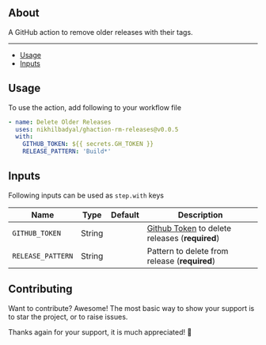 ## About

A GitHub action to remove older releases with their tags.

___

* [Usage](#usage)
* [Inputs](#inputs)

## Usage

To use the action, add following to your workflow file

```yaml
- name: Delete Older Releases
  uses: nikhilbadyal/ghaction-rm-releases@v0.0.5
  with:
    GITHUB_TOKEN: ${{ secrets.GH_TOKEN }}
    RELEASE_PATTERN: 'Build*'
```

## Inputs

Following inputs can be used as `step.with` keys

| Name                      | Type   | Default | Description                                                                          |
|---------------------------|--------|---------|--------------------------------------------------------------------------------------|
| `GITHUB_TOKEN`            | String |         | [Github Token](https://github.com/settings/tokens) to delete releases (**required**) |
| `RELEASE_PATTERN`         | String |         | Pattern to delete from release (**required**)                                        |


## Contributing

Want to contribute? Awesome! The most basic way to show your support is to star the project, or to raise issues. 

Thanks again for your support, it is much appreciated! :pray:

